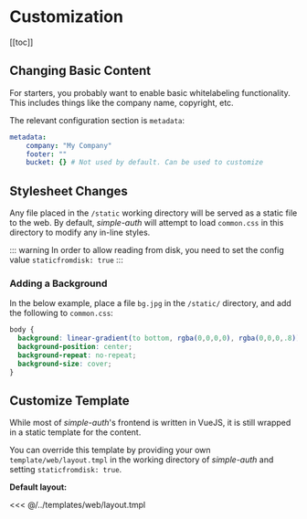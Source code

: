 # Customization

[[toc]]

## Changing Basic Content

For starters, you probably want to enable basic whitelabeling functionality. This includes things like the company name, copyright, etc.

The relevant configuration section is `metadata`:

```yaml
metadata:
    company: "My Company"
    footer: ""
    bucket: {} # Not used by default. Can be used to customize
```

## Stylesheet Changes

Any file placed in the `/static` working directory will be served as a static file to the web.  By default, *simple-auth* will attempt to load `common.css` in this directory to modify any in-line styles.

::: warning
In order to allow reading from disk, you need to set the config value `staticfromdisk: true`
:::

### Adding a Background

In the below example, place a file `bg.jpg` in the `/static/` directory, and add the following to `common.css`:

```css
body {
  background: linear-gradient(to bottom, rgba(0,0,0,0), rgba(0,0,0,.8)), url('bg.jpg');
  background-position: center;
  background-repeat: no-repeat;
  background-size: cover;
}
```

## Customize Template

While most of *simple-auth*'s frontend is written in VueJS, it is still wrapped in a static template for the content.

You can override this template by providing your own `template/web/layout.tmpl` in the working directory of *simple-auth*
and setting `staticfromdisk: true`.

**Default layout:**

<<< @/../templates/web/layout.tmpl
